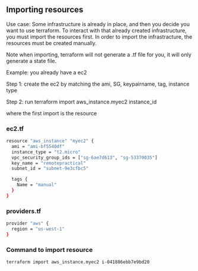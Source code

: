 ## Importing resources

Use case: Some infrastructure is already in place, and then you decide you want to use terraform. To interact with that already created infrastructure, you must import the resources first. In order to import the infrastracture, the resources must be created manually. 

Note when importing, terraform will not generate a .tf file for you, it will only generate a state file. 


Example: you already have a ec2

Step 1: create the ec2 by matching the ami, SG, keypairname, tag, instance type

Step 2: run terraform import aws_instance.myec2 instance_id 

where the first import is the resource

### ec2.tf

```sh
resource "aws_instance" "myec2" {
  ami = "ami-bf5540df"
  instance_type = "t2.micro"
  vpc_security_group_ids = ["sg-6ae7d613", "sg-53370035"]
  key_name = "remotepractical"
  subnet_id = "subnet-9e3cfbc5"

  tags {
    Name = "manual"
  }
}
```

### providers.tf

```sh
provider "aws" {
  region = "us-west-1"
}
```

### Command to import resource

```sh
terraform import aws_instance.myec2 i-041886ebb7e9bd20
```
